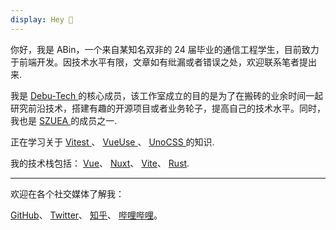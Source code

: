 ```yaml
---
display: Hey 👋
---
```


你好，我是 ABin，一个来自某知名双非的 24 届毕业的通信工程学生，目前致力于前端开发。因技术水平有限，文章如有纰漏或者错误之处，欢迎联系笔者提出来.

我是 [Debu-Tech ](https://github.com/debu-Tech)的核心成员，该工作室成立的目的是为了在搬砖的业余时间一起研究前沿技术，搭建有趣的开源项目或者业务轮子，提高自己的技术水平。同时，我也是 [SZUEA ](https://github.com/SZUEA)的成员之一.

正在学习关于
[<span i-logos-vitest /> Vitest ](https://github.com/vitest-dev/vitest)、 [<span i-logos-vueuse /> VueUse ](https://github.com/vueuse/vueuse)、
[<span i-logos-unocss /> UnoCSS ](https://github.com/antfu/unocss)的知识.

我的技术栈包括：
[<span i-logos-vue/> Vue](https://vuejs.org/)、
[<span i-logos-nuxt-icon /> Nuxt](http://nuxtjs.org/)、
[<span i-logos-vitejs /> Vite](http://vitejs.dev/)、
[<span i-simple-icons-rust /> Rust](http://rustlang.com/).

---

欢迎在各个社交媒体了解我：

[<span i-simple-icons-github /> GitHub](https://github.com/abinea)、
[<span i-simple-icons-twitter /> Twitter](https://www.twitter.com/abin990803)、
[<span i-simple-icons-zhihu /> 知乎](https://www.zhihu.com/people/xiao-wang-76-25-53)、
[<span i-simple-icons-bilibili /> 哔哩哔哩](https://space.bilibili.com/555909546)。

